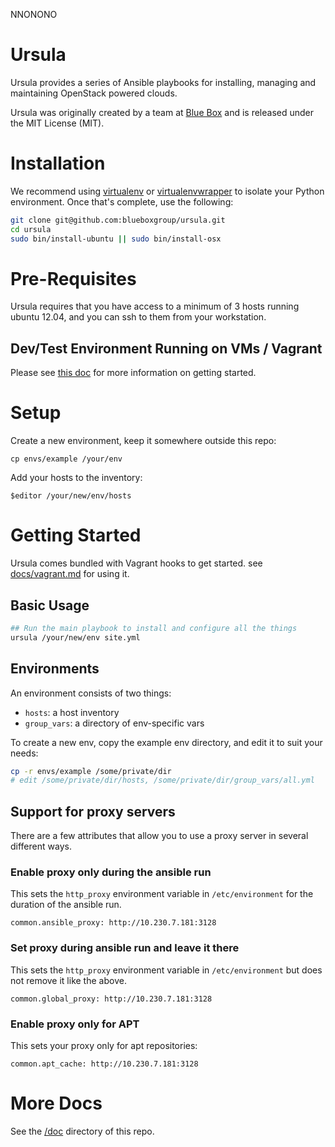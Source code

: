 NNONONO

# Ursula

Ursula provides a series of Ansible playbooks for installing, managing and maintaining OpenStack powered clouds.

Ursula was originally created by a team at [Blue Box](https://www.bluebox.net) and is released under the MIT License (MIT).

# Installation

We recommend using [virtualenv](http://virtualenv.readthedocs.org/en/latest/) or [virtualenvwrapper](https://virtualenvwrapper.readthedocs.org/en/latest/) to isolate your Python environment. Once that's complete, use the following:

```bash
git clone git@github.com:blueboxgroup/ursula.git
cd ursula
sudo bin/install-ubuntu || sudo bin/install-osx
```

# Pre-Requisites

Ursula requires that you have access to a minimum of 3 hosts running ubuntu 12.04, and you can ssh to them from your workstation.

## Dev/Test Environment Running on VMs / Vagrant
Please see [this doc](https://github.com/blueboxgroup/ursula/blob/master/doc/dev-test.md) for more information on getting started.

# Setup

Create a new environment, keep it somewhere outside this repo:

    cp envs/example /your/env

Add your hosts to the inventory:

    $editor /your/new/env/hosts

# Getting Started

Ursula comes bundled with Vagrant hooks to get started.  see [docs/vagrant.md](docs/vagrant.md) for using it.

## Basic Usage

```bash
## Run the main playbook to install and configure all the things
ursula /your/new/env site.yml
```

## Environments

An environment consists of two things:
- `hosts`: a host inventory
- `group_vars`: a directory of env-specific vars

To create a new env, copy the example env directory, and edit it to suit your needs:

```bash
cp -r envs/example /some/private/dir
# edit /some/private/dir/hosts, /some/private/dir/group_vars/all.yml
```

## Support for proxy servers

There are a few attributes that allow you to use a proxy server in several different ways.

### Enable proxy only during the ansible run

This sets the `http_proxy` environment variable in `/etc/environment` for the duration of the ansible run.

`common.ansible_proxy: http://10.230.7.181:3128`

### Set proxy during ansible run and leave it there

This sets the `http_proxy` environment variable in `/etc/environment` but does not remove it like the above.

`common.global_proxy: http://10.230.7.181:3128`

### Enable proxy only for APT

This sets your proxy only for apt repositories:

`common.apt_cache: http://10.230.7.181:3128`

# More Docs

See the [/doc](https://github.com/blueboxgroup/ursula/tree/master/doc) directory of this repo.
